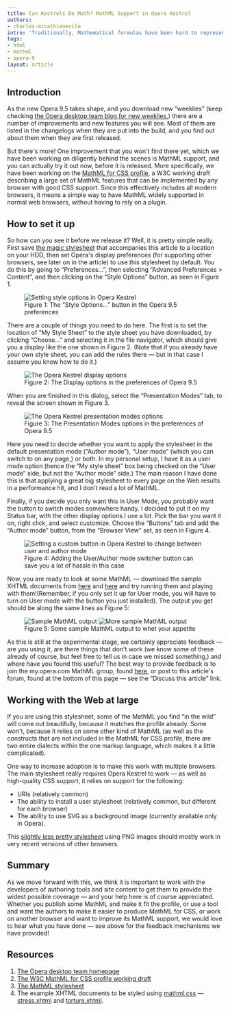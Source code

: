 ```yaml
---
title: Can Kestrels Do Math? MathML Support in Opera Kestrel
authors:
- charles-mccathienevile
intro: 'Traditionally, Mathematical formulas have been hard to represent using good old fashioned CSS and HTML, but a solution does exist. First, MathML, a specialised Markup language tailored specially for dealing with Math on web pages, has been around for a while. Second, the W3C has recently created a working draft called [the MathML for CSS profile](http://www.w3.org/TR/mathml-for-css/) which deals with displaying MathML using CSS. In this article, Charles McCathieNevile shows you how you can test drive this technology early using Opera Kestrel.'
tags:
- html
- mathml
- opera-9
layout: article
---
```


## Introduction

As the new Opera 9.5 takes shape, and you download new “weeklies” (keep checking [the Opera desktop team blog for new weeklies][1],) there are a number of improvements and new features you will see. Most of them are listed in the changelogs when they are put into the build, and you find out about them when they are first released.

[1]: http://my.opera.com/desktopteam/blog/

But there's more! One improvement that you won't find there yet, which we have been working on diligently behind the scenes is MathML support, and you can actually try it out now, before it is released. More specifically, we have been working on the [MathML for CSS profile][2], a W3C working draft describing a large set of MathML features that can be implemented by any browser with good CSS support. Since this effectively includes all modern browsers, it means a simple way to have MathML widely supported in normal web browsers, without having to rely on a plugin.

[2]: http://www.w3.org/TR/mathml-for-css/

## How to set it up

So how can you see it before we release it? Well, it is pretty simple really. First save [the magic stylesheet][3] that accompanies this article to a location on your HDD, then set Opera's display preferences (for supporting other browsers, see later on in the article) to use this stylesheet by default. You do this by going to “Preferences…”, then selecting “Advanced Preferences > Content”, and then clicking on the “Style Options” button, as seen in Figure 1.

[3]: /articles/mathml-support-in-opera-kestrel/mathml.css

<figure id="figure-1">
	<img src="/articles/mathml-support-in-opera-kestrel/prefs.jpg" alt="Setting style options in Opera Kestrel">
	<figcaption>Figure 1: The “Style Options…” button in the Opera 9.5 preferences</figcaption>
</figure>

There are a couple of things you need to do here. The first is to set the location of “My Style Sheet” to the style sheet you have downloaded, by clicking “Choose…” and selecting it in the file navigator, which should give you a display like the one shown in Figure 2. (Note that if you already have your own style sheet, you can add the rules there — but in that case I assume you know how to do it.)

<figure id="figure-2">
	<img src="/articles/mathml-support-in-opera-kestrel/display.jpg" alt="The Opera Kestrel display options">
	<figcaption>Figure 2: The Display options in the preferences of Opera 9.5</figcaption>
</figure>

When you are finished in this dialog, select the “Presentation Modes” tab, to reveal the screen shown in Figure 3.

<figure id="figure-3">
	<img src="/articles/mathml-support-in-opera-kestrel/presopt.jpg" alt="The Opera Kestrel presentation modes options">
	<figcaption>Figure 3: The Presentation Modes options in the preferences of Opera 9.5</figcaption>
</figure>

Here you need to decide whether you want to apply the stylesheet in the default presentation mode (“Author mode”), “User mode” (which you can switch to on any page,) or both. In my personal setup, I have it as a user mode option (hence the “My style sheet” box being checked on the “User mode” side, but not the “Author mode” side.) The main reason I have done this is that applying a great big stylesheet to every page on the Web results in a performance hit, and I don't read a lot of MathML.

Finally, if you decide you only want this in User Mode, you probably want the button to switch modes somewhere handy. I decided to put it on my Status bar, with the other display options I use a lot. Pick the bar you want it on, right click, and select customize. Choose the “Buttons” tab and add the “Author mode” button, from the “Browser View” set, as seen in Figure 4.

<figure id="figure-4">
	<img src="/articles/mathml-support-in-opera-kestrel/buttons.jpg" alt="Setting a custom button in Opera Kestrel to change between user and author mode">
	<figcaption>Figure 4: Adding the User/Author mode switcher button can save you a lot of hassle in this case</figcaption>
</figure>

Now, you are ready to look at some MathML — download the sample XHTML documents from [here][8] and [here][9] and try running them and playing with them!(Remember, if you only set it up for User mode, you will have to turn on User mode with the button you just installed). The output you get should be along the same lines as Figure 5:

[8]: /articles/mathml-support-in-opera-kestrel/stress.xhtml
[9]: /articles/mathml-support-in-opera-kestrel/torture.xhtml

<figure id="figure-5">
	<img src="/articles/mathml-support-in-opera-kestrel/screen.jpg" alt="Sample MathML output">
	<img src="/articles/mathml-support-in-opera-kestrel/screen2.jpg" alt="More sample MathML output">
	<figcaption>Figure 5: Some sample MathML output to whet your appetite</figcaption>
</figure>

As this is still at the experimental stage, we certainly appreciate feedback — are you using it, are there things that don't work (we know some of these already of course, but feel free to tell us in case we missed something,) and where have you found this useful? The best way to provide feedback is to join the my.opera.com MathML group, found [here][12], or post to this article's forum, found at the bottom of this page — see the “Discuss this article” link.

[12]: http://my.opera.com/mathml/about/

## Working with the Web at large

If you are using this stylesheet, some of the MathML you find “in the wild” will come out beautifully, because it matches the profile already. Some won't, because it relies on some other kind of MathML (as well as the constructs that are not included in the MathML for CSS profile, there are two entire dialects within the one markup language, which makes it a little complicated).

One way to increase adoption is to make this work with multiple browsers. The main stylesheet really requires Opera Kestrel to work — as well as high-quality CSS support, it relies on support for the following:

- URIs (relatively common)
- The ability to install a user stylesheet (relatively common, but different for each browser)
- The ability to use SVG as a background image (currently available only in Opera).

This [slightly less pretty stylesheet][13] using PNG images should mostly work in very recent versions of other browsers.

[13]: /articles/mathml-support-in-opera-kestrel/mathml-old.css

## Summary

As we move forward with this, we think it is important to work with the developers of authoring tools and site content to get them to provide the widest possible coverage — and your help here is of course appreciated. Whether you publish some MathML and make it fit the profile, or use a tool and want the authors to make it easier to produce MathML for CSS, or work on another browser and want to improve its MathML support, we would love to hear what you have done — see above for the feedback mechanisms we have provided!

## Resources

1. [The Opera desktop team homepage][14]
2. [The W3C MathML for CSS profile working draft][15]
3. [The MathML stylesheet][16]
4. The example XHTML documents to be styled using [mathml.css][16] — [stress.xhtml][17] and [torture.xhtml][18].

[14]: http://my.opera.com/desktopteam/
[15]: http://www.w3.org/TR/mathml-for-css/
[16]: /articles/mathml-support-in-opera-kestrel/mathml.css
[17]: /articles/mathml-support-in-opera-kestrel/stress.xhtml
[18]: /articles/mathml-support-in-opera-kestrel/torture.xhtml